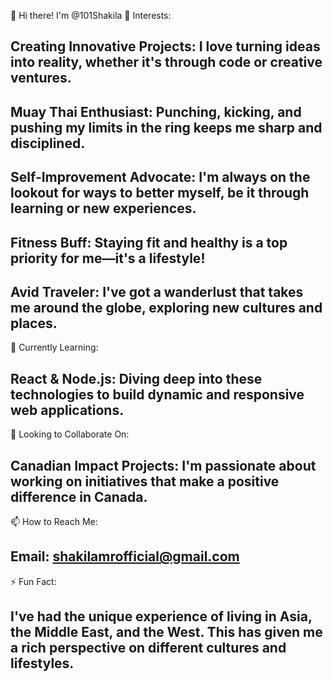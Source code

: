 👋 Hi there! I'm @101Shakila
👀 Interests:

Creating Innovative Projects: I love turning ideas into reality, whether it's through code or creative ventures.
-------------

Muay Thai Enthusiast: Punching, kicking, and pushing my limits in the ring keeps me sharp and disciplined.
-------------

Self-Improvement Advocate: I'm always on the lookout for ways to better myself, be it through learning or new experiences.
-------------

Fitness Buff: Staying fit and healthy is a top priority for me—it's a lifestyle!
-------------

Avid Traveler: I've got a wanderlust that takes me around the globe, exploring new cultures and places.
-------------

🌱 Currently Learning:

React & Node.js: Diving deep into these technologies to build dynamic and responsive web applications.
-------------

💞️ Looking to Collaborate On:

Canadian Impact Projects: I'm passionate about working on initiatives that make a positive difference in Canada.
-------------

📫 How to Reach Me:

Email: shakilamrofficial@gmail.com
-------------

⚡ Fun Fact:

I've had the unique experience of living in Asia, the Middle East, and the West. This has given me a rich perspective on different cultures and lifestyles.
-------------
